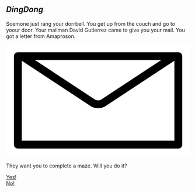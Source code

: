 ## **_DingDong_**

Soemone just rang your dorrbell.
You get up from the couch and go to yoour door. 
Your mailman David Gutierrez came to give you your mail.
You got a letter from Amaproson.  

![Letter](../images/letter.png)

They want you to complete a maze. Will you do it?  

[Yes!](maze-lobby.md)   
[No!](maze-lobby-no.md)




